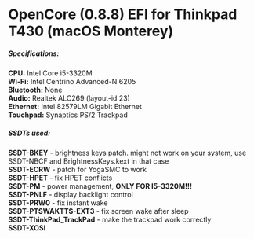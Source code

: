 # OpenCore (0.8.8) EFI for Thinkpad T430 (macOS Monterey)

##### Specifications:

**CPU:** Intel Core i5-3320M  
**Wi-Fi:** Intel Centrino Advanced-N 6205  
**Bluetooth:** None  
**Audio:** Realtek ALC269 (layout-id 23)  
**Ethernet:** Intel 82579LM Gigabit Ethernet  
**Touchpad:** Synaptics PS/2 Trackpad  

##### SSDTs used:

**SSDT-BKEY** - brightness keys patch. might not work on your system, use SSDT-NBCF and BrightnessKeys.kext in that case  
**SSDT-ECRW** - patch for YogaSMC to work  
**SSDT-HPET** - fix HPET conflicts  
**SSDT-PM** - power management, **ONLY FOR I5-3320M!!!**  
**SSDT-PNLF** - display backlight control  
**SSDT-PRW0** - fix instant wake  
**SSDT-PTSWAKTTS-EXT3** - fix screen wake after sleep  
**SSDT-ThinkPad_TrackPad** - make the trackpad work correctly  
**SSDT-XOSI**
